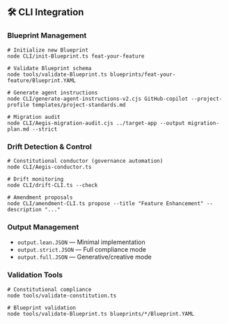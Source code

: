 <!--
@aegisFrameworkVersion: 2.5.0
@intent: Template section for agent instructions
@context: Modular content for framework instruction generation
-->

## 🛠️ CLI Integration

### Blueprint Management

```
# Initialize new Blueprint
node CLI/init-Blueprint.ts feat-your-feature

# Validate Blueprint schema
node tools/validate-Blueprint.ts blueprints/feat-your-feature/Blueprint.YAML

# Generate agent instructions
node CLI/generate-agent-instructions-v2.cjs GitHub-copilot --project-profile templates/project-standards.md

# Migration audit
node CLI/Aegis-migration-audit.cjs ../target-app --output migration-plan.md --strict
```

### Drift Detection & Control

```
# Constitutional conductor (governance automation)
node CLI/Aegis-conductor.ts

# Drift monitoring
node CLI/drift-CLI.ts --check

# Amendment proposals
node CLI/amendment-CLI.ts propose --title "Feature Enhancement" --description "..."
```

### Output Management

- `output.lean.JSON` — Minimal implementation
- `output.strict.JSON` — Full compliance mode
- `output.full.JSON` — Generative/creative mode

### Validation Tools

```
# Constitutional compliance
node tools/validate-constitution.ts

# Blueprint validation
node tools/validate-Blueprint.ts blueprints/*/Blueprint.YAML
```
